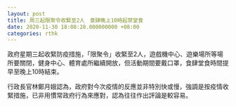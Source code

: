 ```yaml
---
layout: post
title: 周三起限聚令收緊至2人　食肆晚上10時起禁堂食
date: 2020-11-30 18:08:28.000000000 +08:00
categories: rthk
---
```


政府星期三起收緊防疫措施，「限聚令」收緊至2人，遊戲機中心、遊樂場所等場所要關閉，健身中心、體育處所繼續開放，但活動期間要戴口罩，食肆堂食時間提早至晚上10時結束。

行政長官林鄭月娥認為，政府對今次疫情的反應並非特別快或慢，強調是按疫情收緊措施，已非用慣常政府行為來應對，認為往往作出評論是較容易。
